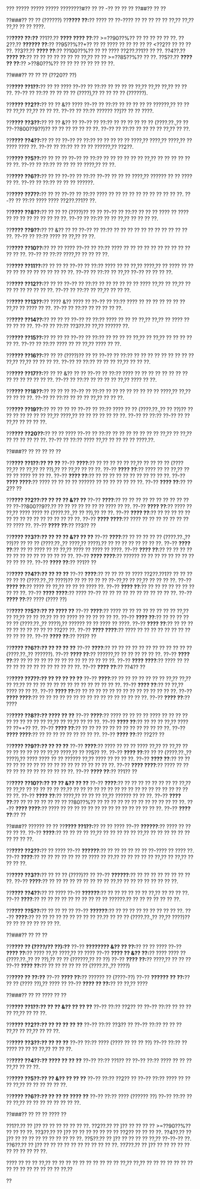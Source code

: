 ??? ????? ????? ????? ????????#?? ?? ?? -?? ?? ?? ??
??##?? ?? ??

??###?? ?? ?? (??????)
??**???? ??:**?? ???? ?? ??-???? ?? ?? ?? ?? ?? ??,?? ??,?? ??,?? ?? ?? ????.

??**???? ??:??**
??1??.?? **???? ???? ??**:?? >=??90??%?? ?? ?? ?? ?? ?? ??.
??2??.?? **?????? ??**:?? ??95??%??+?? ?? ?? ???? ?? ?? ?? ?? ?? <??2?? ?? ?? ?? ??.
??3??.?? **???? ??**:?? ??100??%?? ?? ?? ???? ??2??.??1?? ?? ??.
??4??.?? **???? ??**:?? ?? ?? ?? ?? ?? ?? ?? ??,?? ?? ?? >=??85??%?? ?? ??.
??5??.?? **???? ?? ??**:?? >??80??%?? ?? ?? ?? ?? ?? ?? ?? ??.

??###?? ?? ?? ?? (??20?? ??)

??**???? ??1??:**?? ?? ?? ????
??-?? ?? ??:?? ?? ?? ?? ?? ??,?? ??,?? ??,?? ?? ?? ??.
??-?? ?? ??:?? ?? ?? ?? ?? (????),?? ?? ?? ?? ?? (??????).

??**???? ??2??:**?? ?? ?? &?? ????
??-?? ?? ??:?? ?? ?? ?? ?? ?? ??????,?? ?? ?? ?? ??,?? ??,?? ?? ?? ??.
??-?? ?? ??:?? ?????? ??]?? ?? ?? ????.

??**???? ??3??:**?? ?? ?? &?? ??
??-?? ?? ??:?? ?? ?? ?? ?? ?? ?? (????.??.,?? ?? ??-??800??9??)?? ?? ?? ?? ?? ?? ?? ??.
??-?? ?? ??:?? ?? ?? ?? ?? ??,?? ?? ??.

??**???? ??4??:**?? ?? ??
??-?? ?? ??:?? ?? ?? ?? ?? ?? ????,?? ????,?? ????,?? ?? ???? ???? ??.
??-?? ?? ??:?? ?? ?? ?? ??????,?? ??2??.

??**???? ??5??:**?? ?? ?? ??
??-?? ?? ??:?? ?? ?? ?? ?? ?? ?? ??,?? ?? ?? ?? ?? ?? ?? ??.
??-?? ?? ??:?? ?? ?? ?? ?? ????,?? ?? ??.

??**???? ??6??:**?? ?? ??
??-?? ?? ??:?? ??-?? ?? ?? ?? ????,?? ?????? ?? ?? ???? ?? ??.
??-?? ?? ??:?? ?? ?? ?? ??????.

??**???? ??7??:**?? ?? ??
??-?? ?? ??:?? ???? ?? ?? ?? ?? ?? ?? ?? ?? ?? ?? ??.
??-?? ?? ??:?? ???? ???? ??2??.??1?? ??.

??**???? ??8??:**?? ?? ?? ?? (????)?? ?? ??
??-?? ?? ??:?? ?? ?? ?? ???? ?? ???? ?? ?? ?? ?? ?? ?? ?? ?? ??.
??-?? ?? ??:?? ?? ?? ??,?? ?? ?? ?? ??.

??**???? ??9??:**?? ?? &?? ?? ??
??-?? ?? ??:?? ?? ?? ?? ?? ?? ?? ?? ?? ?? ?? ?? ??.
??-?? ?? ??:?? ???? ?? ??,?? ?? ??.

??**???? ??10??:**?? ?? ?? ????
??-?? ?? ??:?? ???? ?? ?? ?? ?? ?? ?? ?? ?? ?? ?? ?? ?? ??.
??-?? ?? ??:?? ????,?? ?? ?? ?? ??.

??**???? ??11??:**?? ?? ?? ??
??-?? ?? ??:?? ???? ?? ?? ??,?? ????,?? ?? ???? ?? ?? ?? ?? ?? ?? ?? ?? ?? ?? ?? ??.
??-?? ?? ??:?? ?? ??,?? ??-?? ?? ?? ?? ??.

??**???? ??12??:**?? ?? ??
??-?? ?? ??:?? ?? ?? ?? ?? ?? ?? ???? ??,?? ?? ??,?? ?? ?? ?? ?? ?? ?? ?? ??.
??-?? ?? ??:?? ?? ??,?? ?? ?? ??.

??**???? ??13??:**?? ???? &?? ???? ??
??-?? ?? ??:?? ???? ?? ?? ?? ?? ?? ?? ?? ??,?? ?? ???? ?? ??.
??-?? ?? ??:?? ?? ?? ?? ?? ??.

??**???? ??14??:**?? ?? ?? ??
??-?? ?? ??:?? ???? ?? ?? ?? ??,?? ??,?? ?? ???? ?? ?? ?? ?? ??.
??-?? ?? ??:?? ??3??.?? ??,?? ?????? ??.

??**???? ??15??:**?? ?? ?? ??
??-?? ?? ??:?? ?? ?? ?? ?? ??,?? ?? ??,?? ?? ?? ?? ?? ?? ??.
??-?? ?? ??:?? ???? ?? ?? ??,?? ???? ?? ??.

??**???? ??16??:**?? ?? ?? (????)?? ?? ??
??-?? ?? ??:?? ?? ?? ?? ?? ?? ?? ?? ?? ?? ??,?? ??,?? ?? ?? ?? ??.
??-?? ?? ??:?? ?? ?? ?? ??,?? ?? ?? ??.

??**???? ??17??:**?? ?? ?? &?? ?? ??
??-?? ?? ??:?? ???? ?? ?? ?? ?? ?? ?? ?? ?? ?? ?? ?? ?? ?? ?? ??.
??-?? ?? ??:?? ?? ?? ?? ?? ??,?? ???? ?? ??.

??**???? ??18??:**?? ?? ?? ??
??-?? ?? ??:?? ?? ?? ?? ?? ?? ?? ?? ?? ????,?? ??,?? ?? ?? ?? ??.
??-?? ?? ??:?? ?? ?? ?? ??,?? ?? ?? ??.

??**???? ??19??:**?? ?? ?? ?? ??
??-?? ?? ??:?? ???? ?? ?? (????.??.,?? ?? ??)?? ?? ?? ?? ?? ?? ?? ?? ??,?? ????,?? ?? ?? ?? ?? ?? ?? ??.
??-?? ?? ??:?? ??-?? ?? ?? ??,?? ?? ?? ?? ??.

??**???? ??20??:**?? ?? ?? ????
??-?? ?? ??:?? ?? ?? ?? ?? ?? ?? ?? ??,?? ?? ??,?? ?? ?? ?? ?? ?? ??.
??-?? ?? ??:?? ???? ??,?? ?? ?? ?? ?? ????.??.

??###?? ?? ?? ?? ?? ??

??**???? ??1??:?? ?? ??**
??-?? **????**:?? ?? ?? ?? ?? ?? ??,?? ?? ?? ?? ?? (???? ??,?? ?? ??,?? ?? ??),?? ?? ??,?? ?? ?? ??.
??-?? **???? ??**:?? ???? ?? ?? ??,?? ?? ?? ?? ???? ?? ?? ??.
??-?? **???? ??**:?? ?? ?? ?? ?? ?? ?? ?? ?? ?? ?? ??.
??-?? **???? ????**:?? ???? ?? ?? ?? ?? ?????? ?? ?? ?? ?? ?? ?? ??.
??-?? **???? ??**:?? ??2?? ??

??**???? ??2??:?? ?? ?? ?? &?? ??**
??-?? **????**:?? ?? ?? ?? ?? ?? ?? ?? ?? ?? ?? ?? ??-??800??9??.?? ?? ?? ?? ?? ?? ?? ?? ???? ?? ??.
??-?? **???? ??**:?? ???? ?? ??,?? ???? ???? ?? (????.??.,?? ?? ??),?? ?? ??.
??-?? **???? ??**:?? ?? ?? ?? ?? ?? ?? ?? ?? ?? ?? ?? ?? ?? ?? ?? ??.
??-?? **???? ????**:?? ???? ?? ?? ?? ?? ?? ?? ?? ?? ???? ??.
??-?? **???? ??**:?? ??3?? ??

??**???? ??3??:?? ?? ?? ?? &?? ?? ??**
??-?? **????**:?? ?? ?? ?? ?? ?? (????.??.,?? ??)?? ?? ?? ?? (????.??.,?? ????,?? ????).?? ?? ?? ?? ?? ?? ?? ?? ??.
??-?? **???? ??**:?? ?? ?? ???? ?? ?? ??,?? ???? ?? ???? ?? ????.
??-?? **???? ??**:?? ?? ?? ?? ?? ?? ?? ?? ?? ?? ?? ?? ?? ?? ??.
??-?? **???? ????**:?? ?????? ?? ?? ?? ?? ?? ?? ?? ?? ?? ?? ?? ??.
??-?? **???? ??**:?? ??1?? ??

??**???? ??4??:?? ?? ?? ??**
??-?? **????**:?? ?? ?? ?? ?? ???? ??2??.??1?? ?? ?? ?? ?? ?? ?? (????.??.,?? ????)?? ?? ?? ?? ?? ?? ??-??,?? ?? ??,?? ?? ?? ?? ??.
??-?? **???? ??**:?? ???? ?? ??,?? ?? ?? ?? ???? ??.
??-?? **???? ??**:?? ?? ?? ?? ?? ?? ?? ?? ?? ?? ??.
??-?? **???? ????**:?? ???? ??-?? ?? ?? ?? ?? ?? ?? ?? ?? ?? ?? ??.
??-?? **???? ??**:?? ???? (???? ??)

??**???? ??5??:?? ?? ???? ??**
??-?? **????**:?? ???? ?? ?? ?? ?? ?? ?? ?? ?? ??,?? ?? ??,?? ?? ?? ??.?? ?? ?? ???? ?? ?? ?? ?? ?? ??.
??-?? **???? ??**:?? ?? ?? ?? ?? ?? ?? (????.??.,?? ????),?? ?????? ?? ?? ???? ?? ????.
??-?? **???? ??**:?? ?? ?? ?? ?? ?? ?? ?? ?? ?? ?? ??2?? ??.
??-?? **???? ????**:?? ???? ?? ?? ?? ?? ?? ?? ?? ?? ?? ?? ?? ??.
??-?? **???? ??**:?? ??1?? ??

??**???? ??6??:?? ?? ?? ?? ??**
??-?? **????**:?? ?? ?? ?? ?? ?? ?? ?? ?? ?? ?? ?? ?? (????.??.,?? ??????).
??-?? **???? ??**:?? ??????,?? ?? ?? ?? ?? ?? ??.
??-?? **???? ??**:?? ?? ?? ?? ?? ?? ?? ?? ?? ?? ?? ?? ?? ?? ??.
??-?? **???? ????**:?? ???? ?? ?? ?? ?? ?? ?? ?? ?? ?? ?? ?? ?? ??.
??-?? **???? ??**:?? ??4?? ??

??**???? ??7??:?? ?? ?? ?? ?? ??**
??-?? **????**:?? ?? ?? ?? ?? ?? ?? ?? ??,?? ??,?? ?? ??.?? ?? ?? ?? ?? ?? ?? ?? ?? ?? ?? ?? ?? ?? ??.
??-?? **???? ??**:?? ?? ??,?? ???? ?? ?? ??.
??-?? **???? ??**:?? ?? ?? ?? ?? ?? ?? ?? ?? ?? ?? ?? ?? ?? ??.
??-?? **???? ????**:?? ?? ?? ?? ?? ?? ?? ?? ?? ?? ?? ?? ?? ?? ?? ?? ??.
??-?? **???? ??**:?? ????

??**???? ??8??:?? ???? ?? ??**
??-?? **????**:?? ???? ?? ?? ?? ?? ???? ?? ?? ?? ?? ?? ?? ?? ?? ?? ?? ??,?? ?? ??,?? ?? ?? ??.
??-?? **???? ??**:?? ?? ?? ?? ??,?? ???? ?? ??++?? ??.
??-?? **???? ??**:?? ?? ?? ?? ?? ?? ?? ?? ?? ?? ?? ?? ?? ??.
??-?? **???? ????**:?? ?? ?? ?? ?? ?? ?? ?? ?? ??.
??-?? **???? ??**:?? ??2?? ??

??**???? ??9??:?? ?? ?? ??**
??-?? **????**:?? ???? ?? ?? ?? ???? ??,?? ?? ??,?? ?? ?? ?? ?? ?? ?? ?? ??,?? ????,?? ?? ??5?? ??.
??-?? **???? ??**:?? ?? ?? (????.??.,?? ????),?? ???? ???? ?? ?? ?????? ??,?? ???? ?? ?? ?? ??.
??-?? **???? ??**:?? ?? ?? ?? ?? ?? ?? ?? ?? ?? ?? ?? ?? ?? ?? ?? ?? ?? ??.
??-?? **???? ????**:?? ???? ?? ?? ?? ?? ?? ?? ?? ?? ?? ?? ?? ??.
??-?? **???? ??**:?? ??1?? ??

??**???? ??10??:?? ?? ?? &?? ?? ??**
??-?? **????**:?? ?? ?? ?? ?? ?? ?? ?? ?? ??,?? ?? ??,?? ?? ?? ?? ?? ?? ??.?? ?? ?? ?? ?? ?? ?? ?? ?? ?? ?? ?? ?? ?? ?? ?? ?? ?? ?? ??.
??-?? **???? ??**:?? ????,?? ?? ?? ?? ??,?? ?????? ?? ?? ??.
??-?? **???? ??**:?? ?? ?? ?? ?? ?? ?? ?? ??80??%?? ?? ?? ?? ?? ?? ?? ?? ?? ?? ?? ?? ?? ??.
??-?? **???? ????**:?? ???? ?? ?? ?? ?? ?? ?? ?? ?? ?? ?? ?? ?? ?? ?? ??.
??-?? **???? ??**:?? ??

??###?? ?????? ?? ??
??**???? ??1??:**?? ?? ?? ????
??-?? **??????**:?? ???? ?? ?? ?? ?? ??.
??-?? **????**:?? ?? ?? ?? ?? ??,?? ?? ?? ?? ?? ?? ??,?? ?? ?? ?? ?? ?? ?? ?? ?? ?? ??.

??**???? ??2??:**?? ?? ????
??-?? **??????**:?? ?? ?? ?? ?? ?? ?? ??-???? ?? ???? ??.
??-?? **????**:?? ?? ?? ?? ?? ?? ?? ?? ???? ?? ??.?? ?? ?? ?? ?? ?? ??,?? ?? ??,?? ?? ?? ?? ??.

??**???? ??3??:**?? ?? ?? ?? (????)?? ??
??-?? **??????**:?? ?? ?? ?? ?? ?? ?? ?? ?? ??.
??-?? **????**:?? ?? ?? ?? ?? ?? ?? ?? ?? ?? ??.?? ?? ?? ?? ?? ?? ?? ?? ??.

??**???? ??4??:**?? ?? ????
??-?? **??????**:?? ?? ?? ?? ?? ?? ?? ??,?? ?? ?? ?? ??.
??-?? **????**:?? ?? ?? ?? ?? ?? ?? ?? ?? ?? ?? ??????.?? ?? ?? ?? ?? ?? ?? ??.

??**???? ??5??:**?? ?? ?? ?? ??
??-?? **??????**:?? ?? ?? ?? ?? ?? ?? ?? ?? ?? ??.
??-?? **????**:?? ?? ?? ?? ?? ?? ?? ?? ?? ?? ??.?? ?? ?? ?? (????.??.,?? ??,?? ????)?? ?? ?? ?? ?? ?? ?? ?? ??.

??###?? ?? ?? ??

??**???? ?? (????/?? ??):??**
??-?? **???????? &?? ?? ??:**?? ?? ?? ????
??-?? **???? ??:**?? ???? ??,?? ????,?? ?? ????
??-?? **???? ?? &?? ??:**?? ???? ???? ?? (????.??.,?? ?? ??),?? ?? ?? (??????,?? ?? ??)
??-?? **???? ??:**?? ????,?? ?? ?? ??
??-?? **???? ??:**?? ?? ?? ?? ?? ?? ?? (????.??.,?? ????)

??**???? ?? ??:??**
??-?? **???? ??:**?? ?????? ?? (????-??)
??-?? **?????? ?? ??:**?? ?? ?? (???? ??),?? ???? ??
??-?? **???? ?? ??:**?? ?? ??,?? ????

??###?? ?? ?? ???? ?? ??

??**???? ??1??:?? ?? ?? &?? ?? ?? ??**
??-?? ??:?? ??2?? ??
??-?? ??:?? ?? ?? ?? ?? ??,?? ?? ?? ??.

??**???? ??2??:?? ?? ?? ?? ?? ??**
??-?? ??:?? ??3?? ??
??-?? ??:?? ?? ?? ?? ??,?? ?? ??,?? ?? ?? ??.

??**???? ??3??:?? ?? ?? ??**
??-?? ??:?? ???? (???? ?? ?? ?? ??)
??-?? ??:?? ?? ???? ?? ?? ?? ??,?? ?? ?? ??.

??**???? ??4??:?? ???? ?? ?? ??**
??-?? ??:?? ??1?? ??
??-?? ??:?? ???? ?? ?? ?? ??,?? ?? ?? ??.

??**???? ??5??:?? ?? &?? ?? ?? ??**
??-?? ??:?? ??2?? ??
??-?? ??:?? ???? ?? ?? ?? ??,?? ?? ?? ?? ?? ?? ??.

??**???? ??6??:?? ?? ?? ?? ???? ??**
??-?? ??:?? ???? (?????? ??)
??-?? ??:?? ?? ?? ??,?? ?? ?? ?? ?? ?? ?? ?? ??.

??###?? ?? ?? ?? ???? ??

??1??.?? ?? ]?? ?? ?? ?? ?? ?? ?? ??.
??2??.?? ?? ]?? ?? ?? ?? ?? >=??90??%?? ?? ?? ?? ??.
??3??.?? ?? ]?? ?? ?? ?? ?? ?? ?? ?? ??2?? ?? ?? ?? ??.
??4??.?? ?? ]?? ?? ?? ?? ?? ?? ?? ?? ?? ?? ??.
??5??.?? ?? ]?? ?? ?? ?? ?? ??,?? ??-??-?? ??.
??6??.?? ?? ]?? ?? ?? ?? ?? ?? ?? ?? ?? ?? ?? ??.
??7??.?? ?? ]?? ?? ?? ?? ?? ?? ?? ?? ?? ?? ?? ??.

???? ?? ?? ?? ??,?? ?? ?? ?? ?? ?? ?? ?? ?? ?? ?? ??,?? ??,?? ?? ?? ?? ?? ?? ?? ?? ?? ?? ?? ?? ?? ?? ?? ?? ??.??

??